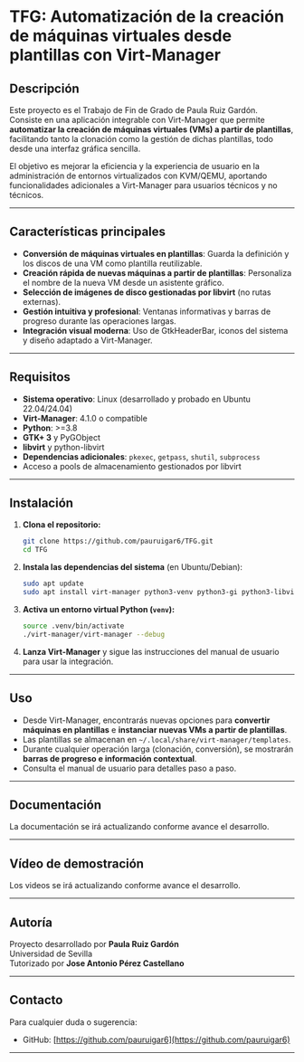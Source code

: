 # TFG: Automatización de la creación de máquinas virtuales desde plantillas con Virt-Manager

## Descripción

Este proyecto es el Trabajo de Fin de Grado de Paula Ruiz Gardón.  
Consiste en una aplicación integrable con Virt-Manager que permite **automatizar la creación de máquinas virtuales (VMs) a partir de plantillas**, 
facilitando tanto la clonación como la gestión de dichas plantillas, todo desde una interfaz gráfica sencilla.

El objetivo es mejorar la eficiencia y la experiencia de usuario en la administración de entornos virtualizados con KVM/QEMU, 
aportando funcionalidades adicionales a Virt-Manager para usuarios técnicos y no técnicos.

---

## Características principales

- **Conversión de máquinas virtuales en plantillas**: Guarda la definición y los discos de una VM como plantilla reutilizable.
- **Creación rápida de nuevas máquinas a partir de plantillas**: Personaliza el nombre de la nueva VM desde un asistente gráfico.
- **Selección de imágenes de disco gestionadas por libvirt** (no rutas externas).
- **Gestión intuitiva y profesional**: Ventanas informativas y barras de progreso durante las operaciones largas.
- **Integración visual moderna**: Uso de GtkHeaderBar, iconos del sistema y diseño adaptado a Virt-Manager.

---

## Requisitos

- **Sistema operativo**: Linux (desarrollado y probado en Ubuntu 22.04/24.04)
- **Virt-Manager**: 4.1.0 o compatible
- **Python**: >=3.8
- **GTK+ 3** y PyGObject
- **libvirt** y python-libvirt
- **Dependencias adicionales**: `pkexec`, `getpass`, `shutil`, `subprocess`
- Acceso a pools de almacenamiento gestionados por libvirt

---

## Instalación

1. **Clona el repositorio:**

    ```bash
    git clone https://github.com/pauruigar6/TFG.git
    cd TFG
    ```

2. **Instala las dependencias del sistema** (en Ubuntu/Debian):

    ```bash
    sudo apt update
    sudo apt install virt-manager python3-venv python3-gi python3-libvirt gir1.2-gtk-3.0
    ```

3. **Activa un entorno virtual Python (`venv`):**

    ```bash
    source .venv/bin/activate
    ./virt-manager/virt-manager --debug
    ```

4. **Lanza Virt-Manager** y sigue las instrucciones del manual de usuario para usar la integración.


---

## Uso

- Desde Virt-Manager, encontrarás nuevas opciones para **convertir máquinas en plantillas** e **instanciar nuevas VMs a partir de plantillas**.
- Las plantillas se almacenan en `~/.local/share/virt-manager/templates`.
- Durante cualquier operación larga (clonación, conversión), se mostrarán **barras de progreso e información contextual**.
- Consulta el manual de usuario para detalles paso a paso.

---

## Documentación

La documentación se irá actualizando conforme avance el desarrollo.

---

## Vídeo de demostración

Los videos se irá actualizando conforme avance el desarrollo.

---

## Autoría

Proyecto desarrollado por **Paula Ruiz Gardón**  
Universidad de Sevilla  
Tutorizado por **Jose Antonio Pérez Castellano**

---

## Contacto

Para cualquier duda o sugerencia:

- GitHub: [https://github.com/pauruigar6](https://github.com/pauruigar6)

---

